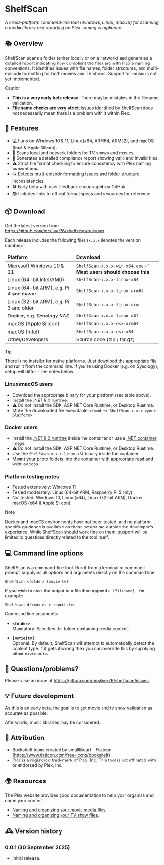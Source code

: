 # ShelfScan
_A cross-platform command-line tool (Windows, Linux, macOS) for scanning a media library and reporting on Plex naming compliance._

## 📚 Overview

ShelfScan scans a folder (either locally or on a network) and generates a detailed report indicating how compliant the files are with Plex's naming conventions. It identifies issues with file names, folder structures, and multi-episode formatting for both movies and TV shows. Support for music is not yet implemented.

>[!CAUTION]
>- **This is a very early beta release.** There may be mistakes in the filename validation.
>- **File name checks are very strict**. Issues identified by ShelfScan does not necessarily mean there is a problem with it within Plex.

## 🧰 Features

- 💻 Runs on Windows 10 & 11, Linux (x64, ARM64, ARM32), and macOS (Intel & Apple Silicon).
- 📂 Scans local and network folders for TV shows and movies.
- 📝 Generates a detailed compliance report showing valid and invalid files.
- ⚠️ Strict file format checking to ensure consistency with Plex naming conventions.
- 🔍 Detects multi-episode formatting issues and folder structure inconsistencies.
- 🛠️ Early beta with user feedback encouraged via GitHub.
- 📚 Includes links to official format specs and resources for reference.

## 📦 Download

Get the latest version from https://github.com/mrsilver76/shelfscan/releases.

Each release includes the following files (`x.x.x` denotes the version number):

|Platform|Download|
|:--------|:-----------|
|Microsoft Windows 10 & 11|`ShelfScan-x.x.x-win-x64.exe` ✅ **Most users should choose this**|
|Linux (64-bit Intel/AMD)|`ShelfScan-x.x.x-linux-x64`|
|Linux (64-bit ARM), e.g. Pi 4 and newer|`ShelfScan-x.x.x-linux-arm64`|
|Linux (32-bit ARM), e.g. Pi 3 and older|`ShelfScan-x.x.x-linux-arm`|
|Docker, e.g. Synology NAS|`ShelfScan-x.x.x-linux-x64`|
|macOS (Apple Silicon)|`ShelfScan-x.x.x-osx-arm64`|
|macOS (Intel)|`ShelfScan-x.x.x-osx-x64`|
|Other/Developers|Source code (zip / tar.gz)|

> [!TIP]
> There is no installer for native platforms. Just download the appropriate file and run it from the command line. If you're using Docker (e.g. on Synology), setup will differ - see notes below.

### Linux/macOS users

- Download the appropriate binary for your platform (see table above).
- Install the [.NET 8.0 runtime](https://learn.microsoft.com/en-gb/dotnet/core/install/linux?WT.mc_id=dotnet-35129-website).
- ⚠️ Do not install the SDK, ASP.NET Core Runtime, or Desktop Runtime.
- Make the downloaded file executable: `chmod +x ShelfScan-x.x.x-<your-platform>`

### Docker users

- Install the [.NET 8.0 runtime](https://learn.microsoft.com/en-gb/dotnet/core/install/linux?WT.mc_id=dotnet-35129-website) inside the container or use a [.NET container image](https://learn.microsoft.com/en-gb/dotnet/core/docker/introduction#net-images).
- ⚠️ Do not install the SDK, ASP.NET Core Runtime, or Desktop Runtime.
- Use the `ShelfScan-x.x.x-linux-x64` binary inside the container.
- Mount your photo folders into the container with appropriate read and write access.

### Platform testing notes

* Tested extensively: Windows 11  
* Tested moderately: Linux (64-bit ARM, Raspberry Pi 5 only)  
* Not tested: Windows 10, Linux (x64), Linux (32-bit ARM), Docker, macOS (x64 & Apple Silicon)

>[!NOTE]
>Docker and macOS environments have not been tested, and no platform-specific guidance is available as these setups are outside the developer’s experience. While ShelfScan should work fine on them, support will be limited to questions directly related to the tool itself.

## 💻 Command line options

ShelfScan is a command-line tool. Run it from a terminal or command prompt, supplying all options and arguments directly on the command line.

```
ShelfScan <folder> [movie|tv]
```

If you wish to save the output to a file then append `> [filename]` - for example:

```
Shelfscan d:\movies > report.txt
```

Command line arguments:

- **`<folder>`**   
  Mandatory. Specifies the folder containing media content.

- **`[movie|tv]`**   
  Optional. By default, ShelfScan will attempt to automatically detect the content type. If it gets it wrong then you can override this by supplying either `movie` or `tv`.

## 🛟 Questions/problems?

Please raise an issue at https://github.com/mrsilver76/shelfscan/issues.

## 💡 Future development

As this is an early beta, the goal is to get movie and tv show validation as accurate as possible.

Afterwards, music libraries may be considered.

## 📝 Attribution

- Bookshelf icons created by smalllikeart - Flaticon (https://www.flaticon.com/free-icons/bookshelf)
- Plex is a registered trademark of Plex, Inc. This tool is not affiliated with or endorsed by Plex, Inc.

## 🌍 Resources

The Plex website provides good documentation to help your organise and name your content.
-  [Naming and organizing your movie media files](https://support.plex.tv/articles/naming-and-organizing-your-movie-media-files/)
-  [Naming and organizing your TV show files](https://support.plex.tv/articles/naming-and-organizing-your-tv-show-files/).

## 🕰️ Version history

### 0.0.1 (30 September 2025)
- Initial release.

